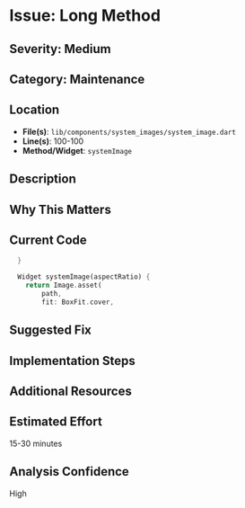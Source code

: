 # Issue: Long Method

## Severity: Medium

## Category: Maintenance

## Location
- **File(s)**: `lib/components/system_images/system_image.dart`
- **Line(s)**: 100-100
- **Method/Widget**: `systemImage`

## Description


## Why This Matters


## Current Code
```dart
  }

  Widget systemImage(aspectRatio) {
    return Image.asset(
        path,
        fit: BoxFit.cover,
```

## Suggested Fix


## Implementation Steps


## Additional Resources


## Estimated Effort
15-30 minutes

## Analysis Confidence
High
